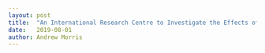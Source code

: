 ```yaml
---
layout: post
title:  "An International Research Centre to Investigate the Effects of Vehicle Automation on Vulnerable Road Users (ICARUS) with Tongji and Queensland University of Technology"
date:   2019-08-01 
author: Andrew Morris
---
```




